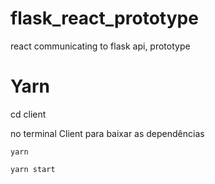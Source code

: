 # flask_react_prototype
react communicating to flask api, prototype

# Yarn

cd client

no terminal Client para baixar as dependências

    yarn

    yarn start
